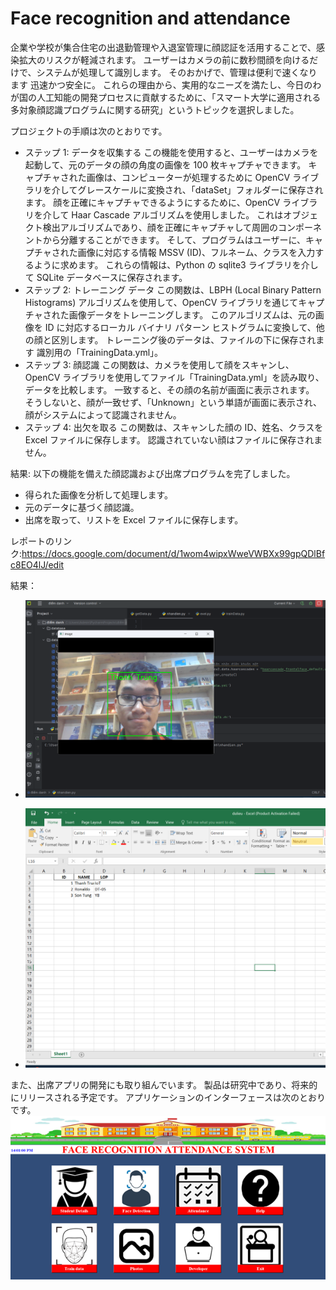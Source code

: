 # Face recognition and attendance
企業や学校が集合住宅の出退勤管理や入退室管理に顔認証を活用することで、感染拡大のリスクが軽減されます。 ユーザーはカメラの前に数秒間顔を向けるだけで、システムが処理して識別します。 そのおかげで、管理は便利で速くなります 迅速かつ安全に。
これらの理由から、実用的なニーズを満たし、今日のわが国の人工知能の開発プロセスに貢献するために、「スマート大学に適用される多対象顔認識プログラムに関する研究」というトピックを選択しました。

プロジェクトの手順は次のとおりです。
+ ステップ 1: データを収集する
この機能を使用すると、ユーザーはカメラを起動して、元のデータの顔の角度の画像を 100 枚キャプチャできます。 キャプチャされた画像は、コンピューターが処理するために OpenCV ライブラリを介してグレースケールに変換され、「dataSet」フォルダーに保存されます。 顔を正確にキャプチャできるようにするために、OpenCV ライブラリを介して Haar Cascade アルゴリズムを使用しました。 これはオブジェクト検出アルゴリズムであり、顔を正確にキャプチャして周囲のコンポーネントから分離することができます。
そして、プログラムはユーザーに、キャプチャされた画像に対応する情報 MSSV (ID)、フルネーム、クラスを入力するように求めます。 これらの情報は、Python の sqlite3 ライブラリを介して SQLite データベースに保存されます。
+ ステップ 2: トレーニング データ
この関数は、LBPH (Local Binary Pattern Histograms) アルゴリズムを使用して、OpenCV ライブラリを通じてキャプチャされた画像データをトレーニングします。 このアルゴリズムは、元の画像を ID に対応するローカル バイナリ パターン ヒストグラムに変換して、他の顔と区別します。 トレーニング後のデータは、ファイルの下に保存されます
識別用の「TrainingData.yml」。
+ ステップ 3: 顔認識
この関数は、カメラを使用して顔をスキャンし、OpenCV ライブラリを使用してファイル「TrainingData.yml」を読み取り、データを比較します。 一致すると、その顔の名前が画面に表示されます。 そうしないと、顔が一致せず、「Unknown」という単語が画面に表示され、顔がシステムによって認識されません。
+ ステップ 4: 出欠を取る
この関数は、スキャンした顔の ID、姓名、クラスを Excel ファイルに保存します。
認識されていない顔はファイルに保存されません。

結果: 以下の機能を備えた顔認識および出席プログラムを完了しました。
+ 得られた画像を分析して処理します。
+ 元のデータに基づく顔認識。
+ 出席を取って、リストを Excel ファイルに保存します。

レポートのリンク:https://docs.google.com/document/d/1wom4wipxWweVWBXx99gpQDlBfc8EO4lJ/edit

結果：
+ ![alt text](https://github.com/trungthanhnguyen64/Face-recognition-and-attendance/blob/main/result1.png)

+ ![alt text](https://github.com/trungthanhnguyen64/Face-recognition-and-attendance/blob/main/result2.png)

また、出席アプリの開発にも取り組んでいます。 製品は研究中であり、将来的にリリースされる予定です。
アプリケーションのインターフェースは次のとおりです。
![alt text](https://github.com/trungthanhnguyen64/Face-recognition-and-attendance/blob/main/app..png)


